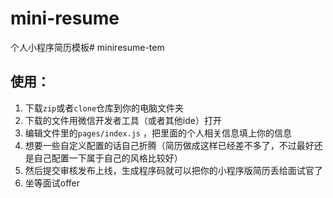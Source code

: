 # mini-resume
个人小程序简历模板# miniresume-tem

## 使用：
1. 下载`zip`或者`clone`仓库到你的电脑文件夹
2. 下载的文件用微信开发者工具（或者其他ide）打开
3. 编辑文件里的`pages/index.js` ，把里面的个人相关信息填上你的信息
4. 想要一些自定义配置的话自己折腾（简历做成这样已经差不多了，不过最好还是自己配置一下属于自己的风格比较好）
5. 然后提交审核发布上线，生成程序码就可以把你的小程序版简历丢给面试官了
6. 坐等面试offer 

